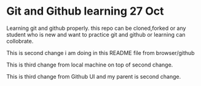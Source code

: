 # Git and Github learning 27 Oct
Learning git and github properly. this repo can be cloned,forked or any student who is new and want to practice git and github or learning can collobrate.

This is second change i am doing in this README file from browser/github 


This is third change from local machine on top of second change.

This is third change from Github UI and my parent is second change.
